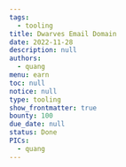 ```yaml
---
tags: 
  - tooling
title: Dwarves Email Domain
date: 2022-11-28
description: null
authors: 
  - quang
menu: earn
toc: null
notice: null
type: tooling
show_frontmatter: true
bounty: 100
due_date: null
status: Done
PICs: 
  - quang
---
```

